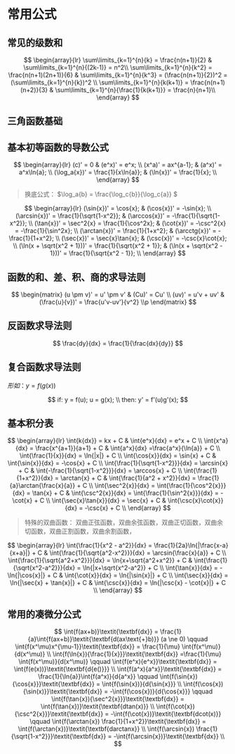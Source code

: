 # 常用公式

## 常见的级数和

$$
\begin{array}{lr}
    \sum\limits_{k=1}^{n}{k} = \frac{n(n+1)}{2} & \sum\limits_{k=1}^{n}{(2k-1)} = n^2\\
    \sum\limits_{k=1}^{n}{k^2} = \frac{n(n+1)(2n+1)}{6} & \sum\limits_{k=1}^{n}{k^3} = (\frac{n(n+1)}{2})^2 = (\sum\limits_{k=1}^{n}{k})^2 \\
    \sum\limits_{k=1}^{n}{k(k+1)} = \frac{n(n+1)(n+2)}{3} & \sum\limits_{k=1}^{n}{\frac{1}{k(k+1)}} = \frac{n}{n+1}\\
\end{array}
$$

## 三角函数基础

## 基本初等函数的导数公式

$$
\begin{array}{lr}
 (c)' = 0 & (e^x)' = e^x; \\
(x^a)' = ax^{a-1}; & (a^x)' = a^x\ln{a}; \\
(\log_a{x})' = \frac{1}{x\ln{a}}; & (\ln{x})' = \frac{1}{x}; \\
\end{array}
$$

> 换底公式： $\log_a{b} = \frac{\log_c{b}}{\log_c{a}} $

$$
\begin{array}{lr}
(\sin{x})' = \cos{x}; & (\cos{x})' = -\sin{x}; \\
(\arcsin{x})' = \frac{1}{\sqrt{1-x^2}}; & (\arccos{x})' = -\frac{1}{\sqrt{1-x^2}}; \\
(\tan{x})' = \sec^2{x} = \frac{1}{\cos^2x}; & (\cot{x})' = -\csc^2{x} = -\frac{1}{\sin^2x}; \\
(\arctan{x})' = \frac{1}{1+x^2}; & (\arcctg{x})' = -\frac{1}{1+x^2}; \\
(\sec{x})' = \sec{x}\tan{x}; & (\csc{x})' = -\csc{x}\cot{x}; \\
(\ln(x + \sqrt{x^2 + 1}))' = \frac{1}{\sqrt{x^2 + 1}}; & (\ln(x + \sqrt{x^2 - 1}))' = \frac{1}{\sqrt{x^2 - 1}}; \\
\end{array}
$$

## 函数的和、差、积、商的求导法则

$$
\begin{matrix}
    (u \pm v)' = u' \pm v' & (Cu)' = Cu' \\
    (uv)' = u'v + uv' & (\frac{u}{v})' = \frac{u'v-uv'}{v^2} \\p
\end{matrix}
$$

## 反函数求导法则

$$
\frac{dy}{dx} = \frac{1}{\frac{dx}{dy}}
$$

## 复合函数求导法则

$形如： y = f(g(x))$

$$
if: y = f(u); u = g(x); \\
then: y' = f'(u)g'(x);
$$

## 基本积分表

$$
\begin{array}{lr}
    \int{k{dx}} = kx + C & \int{e^x}{dx} = e^x + C \\
    \int{x^a}{dx} = \frac{x^{a+1}}{a+1} + C & \int{a^x}{dx} =\frac{a^x}{\ln{a}} + C \\
    \int{\frac{1}{x}}{dx} = \ln{|x|} + C \\
    \int{\cos{x}}{dx} = \sin{x} + C & \int{\sin{x}}{dx} = -\cos{x} + C \\
    \int{\frac{1}{\sqrt{1-x^2}}}{dx} = \arcsin{x} + C & \int{-\frac{1}{\sqrt{1-x^2}}}{dx} = \arccos{x} + C \\
    \int{\frac{1}{1+x^2}}{dx} = \arctan{x} + C & \int{\frac{1}{a^2 + x^2}}{dx} = \frac{1}{a}\arctan{\frac{x}{a}} + C \\
    \int{\sec^2{x}}{dx} = \int{\frac{1}{\cos^2{x}}}{dx} = \tan{x} + C & \int{\csc^2{x}}{dx} = \int{\frac{1}{\sin^2{x}}}{dx} = -\cot{x} + C \\
    \int{\sec{x}\tan{x}}{dx} = \sec{x} + C & \int{\csc{x}\cot{x}}{dx} = -\csc{x} + C \\
\end{array}
$$

> 特殊的双曲函数： 双曲正弦函数，双曲余弦函数，双曲正切函数，双曲余切函数，双曲正割函数，双曲余割函数，

$$
\begin{array}{lr}
    \int{\frac{1}{x^2 - a^2}}{dx} = \frac{1}{2a}\ln{|\frac{x-a}{x+a}|} + C &
    \int{\frac{1}{\sqrt{a^2-x^2}}}{dx} = \arcsin{\frac{x}{a}} + C \\
    \int{\frac{1}{\sqrt{a^2+x^2}}}{dx} = \ln{x+\sqrt{a^2+x^2}} + C &
    \int{\frac{1}{\sqrt{x^2-a^2}}}{dx} = \ln{|x+\sqrt{x^2-a^2}} + C \\
    \int{\tan{x}}{dx} = -\ln{|\cos{x}|} + C &
    \int{\cot{x}}{dx} = \ln{|\sin{x}|} + C \\
    \int{\sec{x}}{dx} = \ln{|\sec{x} + \tan{x}|} + C &
    \int{\csc{x}}{dx} = \ln{|\csc{x} - \cot{x}|} + C \\
\end{array}
$$

## 常用的凑微分公式

$$
\int{f(ax+b)}\textit{\textbf{dx}} = \frac{1}{a}\int{f(ax+b)}\textit{\textbf{d(ax\text{+}b)}} (a \ne 0) \qquad \int{f(x^\mu)x^{\mu-1}}\textit{\textbf{dx}} = \frac{1}{\mu} \int{f(x^\mu)}{d(x^\mu)} \\
\int{f(\ln{x}){\frac{1}{x}}}\textit{\textbf{dx}} =\frac{1}{\mu} \int{f(x^\mu)}{d(x^\mu)} \qquad \int{f(e^x){e^x}}\textit{\textbf{dx}} = \int{f(e(x))}\textit{\textbf{d{e()}}} \\
\int{f(a^x){a^x}}\textit{\textbf{dx}} = \frac{1}{\ln{a}}\int{f(a^x)}{d{a^x}} \qquad \int{f(\sin{x}){\cos{x}}}\textit{\textbf{dx}} = \int{f(\sin{x})}{d{\sin{x}}} \\
\int{f(\cos{x}){\sin(x)}}\textit{\textbf{dx}} = -\int{f(\cos{x})}{d{\cos{x}}} \qquad \int{f(\tan{x}){\sec^2{x}}}\textit{\textbf{dx}} = \int{f(\tan{x})}\textit{\textbf{dtan(x)}} \\
\int{f(\cot{x}){\csc^2{x}}}\textit{\textbf{dx}} = -\int{f(\cot{x})}\textit{\textbf{dcot(x)}} \qquad \int{f(\arctan{x}) \frac{1}{1+x^2}}\textit{\textbf{dx}} = \int{f(\arctan{x})}\textit{\textbf{darctanx}} \\
\int{f(\arcsin{x}) \frac{1}{\sqrt{1-x^2}}}\textit{\textbf{dx}} = -\int{f(\arcsin{x})}\textit{\textbf{dx}} \\
$$